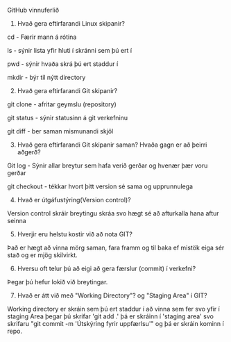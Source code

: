 GitHub vinnuferlið

1. Hvað gera eftirfarandi Linux skipanir?

cd - Færir mann á rótina

ls - sýnir lista yfir hluti í skránni sem þú ert í

pwd - sýnir hvaða skrá þú ert staddur í

mkdir - býr til nýtt directory

2. Hvað gera eftirfarandi Git skipanir?

git clone - afritar geymslu (repository)

git status - sýnir statusinn á git verkefninu

git diff - ber saman mismunandi skjöl

3. Hvað gera eftirfarandi Git skipanir saman? Hvaða gagn er að þeirri aðgerð?

Git log - Sýnir allar breytur sem hafa verið gerðar og hvenær þær voru gerðar

git checkout - tékkar hvort þitt version sé sama og upprunnulega

4. Hvað er útgáfustýring(Version control)?

 Version control skráir breytingu skráa svo hægt sé að afturkalla hana aftur seinna

 5. Hverjir eru helstu kostir við að nota GIT?

Það er hægt að vinna mörg saman, fara framm og til baka ef mistök eiga sér stað og er mjög skilvirkt.

6. Hversu oft telur þú að eigi að gera færslur (commit) í verkefni?

Þegar þú hefur lokið við breytingar.

7. Hvað er átt við með "Working Directory"? og "Staging Area" í GIT?

Working directory er skráin sem þú ert staddur í að vinna sem fer svo yfir í staging Area þegar þú skrifar 'git add .' þá er skráinn í 'staging area' svo skrifaru "git commit -m 'Útskýring fyrir uppfærlsu'" og þá er skráin kominn í repo.
